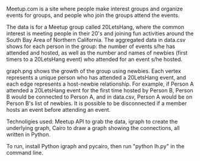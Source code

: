 Meetup.com is a site where people make interest groups and organize events for groups, and people who join the groups attend the events. <br>

The data is for a Meetup group called 20LetsHang, where the common interest is meeting people in their 20's and joining fun activities around the South Bay Area of Northern California. The aggregated data in data.csv shows for each person in the group: the number of events s/he has attended and hosted, as well as the number and names of newbies (first timers to a 20LetsHang event) who attended for an event s/he hosted. <br>

graph.png shows the growth of the group using newbies. Each vertex represents a unique person who has attended a 20LetsHang event, and each edge represents a host-newbie relationship. For example, if Person A attended a 20LetsHang event for the first time hosted by Person B, Person B would be connected to Person A, and in data.csv, Person A would be on Person B's list of newbies. It is possible to be disconnected if a member hosts an event before attending an event. <br>

Technoligies used: Meetup API to grab the data, igraph to create the underlying graph, Cairo to draw a graph showing the connections, all written in Python.

To run, install Python igraph and pycairo, then run "python lh.py" in the command line.


